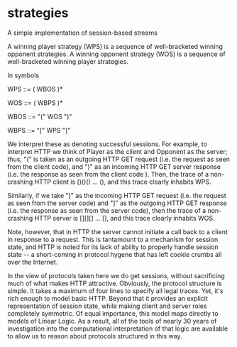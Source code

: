 # strategies
A simple implementation of session-based streams

   A winning player strategy (WPS) is a sequence of well-bracketed winning
   opponent strategies.
   A winning opponent strategy (WOS) is a sequence of well-bracketed
   winning player strategies.

   In symbols

   WPS ::= ( WBOS )*

   WOS ::= ( WBPS )*

   WBOS ::= "(" WOS ")"

   WBPS ::= "[" WPS "]"
  
   We interpret these as denoting successful sessions. For example,
   to interpret HTTP we think of Player as the client and Opponent
   as the server; thus, "(" is taken as an outgoing HTTP GET request
   (i.e. the request as seen from the client code), and ")" as an
   incoming HTTP GET server response (i.e. the response as seen from
   the client code ). Then, the trace of a non-crashing HTTP client
   is ()()() ... (), and this trace clearly inhabits WPS.

   Similarly, if we take "[" as the incoming HTTP GET request
   (i.e. the request as seen from the server code) and "]" as the
   outgoing HTTP GET response (i.e. the response as seen from the
   server code), then the trace of a non-crashing HTTP server is
   [][][] ... [], and this trace clearly inhabits WOS.

   Note, however, that in HTTP the server cannot initiate a call
   back to a client in response to a request. This is tantamount to
   a mechanism for session state, and HTTP is noted for its lack of
   ability to properly handle session state -- a short-coming in
   protocol hygene that has left cookie crumbs all over the
   Internet.

   In the view of protocols taken here we do get sessions, without
   sacrificing much of what makes HTTP attractive. Obviously, the
   protocol structure is simple. It takes a maximum of four lines to
   specify all legal traces. Yet, it's rich enough to model basic
   HTTP. Beyond that it provides an explicit representation of
   session state, while making client and server roles completely
   symmetric. Of equal importance, this model maps directly to
   models of Linear Logic. As a result, all of the tools of nearly
   30 years of investigation into the computational interpretation
   of that logic are available to allow us to reason about protocols
   structured in this way.
